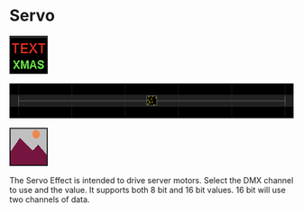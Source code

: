 # Servo

![Icon](../../.gitbook/assets/image%20%28187%29.png)

![Sequencer Grid](../../.gitbook/assets/image%20%28233%29.png)

![](../../.gitbook/assets/image%20%28783%29.png)

The Servo Effect is intended to drive server motors. Select the DMX channel to use and the value. It supports both 8 bit and 16 bit values. 16 bit will use two channels of data.

